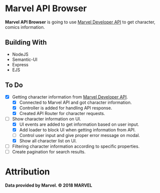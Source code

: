 # Marvel API Browser
**Marvel API Browser** is going to use [Marvel Developer API](https://developer.marvel.com/) to get character, comics information.

## Building With
- NodeJS
- Semantic-UI
- Express
- EJS

## To Do
- [x] Getting character information from [Marvel Developer API](https://developer.marvel.com/).
    - [x] Connected to Marvel API and got character information.
    - [x] Controller is added for handling API response.
    - [x] Created API Router for character requests.
- [ ] Show character information on UI.
    - [x] UI events are added to get information based on user input.
    - [x] Add loader to block UI when getting information from API.
    - [ ] Control user input and give proper error message on modal.
    - [x] Show all character list on UI.
- [ ] Filtering character information according to specific properties.
- [ ] Create pagination for search results.

# Attribution
**Data provided by Marvel. © 2018 MARVEL**